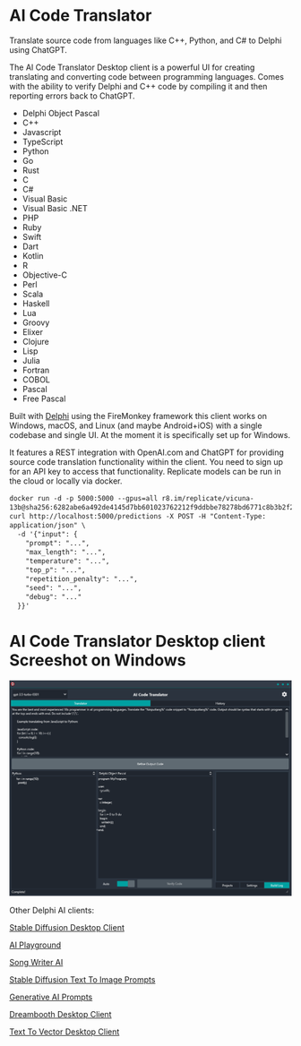 # AI Code Translator
Translate source code from languages like C++, Python, and C# to Delphi using ChatGPT.

The AI Code Translator Desktop client is a powerful UI for creating translating and converting code between programming languages. Comes with the ability to verify Delphi and C++ code by compiling it and then reporting errors back to ChatGPT.

* Delphi Object Pascal
* C++
* Javascript
* TypeScript
* Python
* Go
* Rust
* C
* C#
* Visual Basic
* Visual Basic .NET
* PHP
* Ruby
* Swift
* Dart
* Kotlin
* R
* Objective-C
* Perl
* Scala
* Haskell
* Lua
* Groovy
* Elixer
* Clojure
* Lisp
* Julia
* Fortran
* COBOL
* Pascal
* Free Pascal

Built with [Delphi](https://www.embarcadero.com/products/delphi/) using the FireMonkey framework this client works on Windows, macOS, and Linux (and maybe Android+iOS) with a single codebase and single UI. At the moment it is specifically set up for Windows.

It features a REST integration with OpenAI.com and ChatGPT for providing source code translation functionality within the client. You need to sign up for an API key to access that functionality. Replicate models can be run in the cloud or locally via docker.

```
docker run -d -p 5000:5000 --gpus=all r8.im/replicate/vicuna-13b@sha256:6282abe6a492de4145d7bb601023762212f9ddbbe78278bd6771c8b3b2f2a13b
curl http://localhost:5000/predictions -X POST -H "Content-Type: application/json" \
  -d '{"input": {
    "prompt": "...",
    "max_length": "...",
    "temperature": "...",
    "top_p": "...",
    "repetition_penalty": "...",
    "seed": "...",
    "debug": "..."
  }}'
```

# AI Code Translator Desktop client Screeshot on Windows
![AI Code Translator Desktop client on Windows](/screenshot.png)

Other Delphi AI clients:

[Stable Diffusion Desktop Client](https://github.com/FMXExpress/Stable-Diffusion-Desktop-Client)

[AI Playground](https://github.com/FMXExpress/AI-Playground-DesktopClient)

[Song Writer AI](https://github.com/FMXExpress/Song-Writer-AI)

[Stable Diffusion Text To Image Prompts](https://github.com/FMXExpress/Stable-Diffusion-Text-To-Image-Prompts)

[Generative AI Prompts](https://github.com/FMXExpress/Generative-AI-Prompts)

[Dreambooth Desktop Client](https://github.com/FMXExpress/DreamBooth-Desktop-Client)

[Text To Vector Desktop Client](https://github.com/FMXExpress/Text-To-Vector-Desktop-Client)
